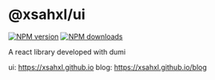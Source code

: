 # @xsahxl/ui

[![NPM version](https://img.shields.io/npm/v/@xsahxl/ui.svg?style=flat)](https://npmjs.org/package/@xsahxl/ui)
[![NPM downloads](http://img.shields.io/npm/dm/@xsahxl/ui.svg?style=flat)](https://npmjs.org/package/@xsahxl/ui)

A react library developed with dumi

ui: https://xsahxl.github.io
blog: https://xsahxl.github.io/blog
